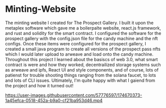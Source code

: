 # Minting-Website
The minting website I created for The Prospect Gallery. I built it upon the metaplex software which gave me a boilerpalte website, react.js framework, and rust and solidity for the smart contract. I configured the software for the prospect gallery with the config.json file for the candy machine and the nft configs. Once these items were configured for the prospect gallery, I created a small java program to create all versions of the prospect pass nfts which I would later upload to arweave and load onto the candy machine. Throughout this project I learned about the basiscs of web 3.0, what smart contract is were and how they worked, decentrailized storage systems such as arweave and ipfs, React UI and style components, and of course, lots of patienst for trouble shooting things ranging from the solana faucet, to lots and lots of CLI issues. Ultimately, I'm quite happy with what I gaiend from the project and how it turned out!


https://user-images.githubusercontent.com/57776597/174670373-1a45efca-0518-452a-b9a0-cf21ba953d46.mp4

